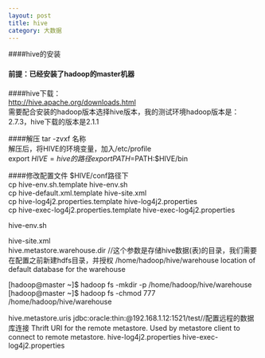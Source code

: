 ```yaml
---
layout: post
title: hive
category: 大数据
---
```


####hive的安装
#### 前提：已经安装了hadoop的master机器 
   
####hive下载：  
http://hive.apache.org/downloads.html  
需要配合安装的hadoop版本选择hive版本，我的测试环境hadoop版本是：2.7.3，hive下载的版本是2.1.1


####解压
tar -zvxf 名称  
解压后，将HIVE的环境变量，加入/etc/profile  
export $HIVE=hive的路径  
export PATH=$PATH:$HIVE/bin

####修改配置文件
$HIVE/conf路径下  
cp hive-env.sh.template hive-env.sh  
cp hive-default.xml.template hive-site.xml  
cp hive-log4j2.properties.template hive-log4j2.properties  
cp hive-exec-log4j2.properties.template hive-exec-log4j2.properties  


hive-env.sh  

hive-site.xml  
 <property>
  <name>hive.metastore.warehouse.dir</name> //这个参数是存储hive数据(表)的目录，我们需要在配置之前新建hdfs目录，并授权
  <value>/home/hadoop/hive/warehouse</value>
  <description>location of default database for the warehouse</description>
  </property>

[hadoop@master ~]$ hadoop fs -mkdir -p /home/hadoop/hive/warehouse
[hadoop@master ~]$ hadoop fs -chmod 777 /home/hadoop/hive/warehouse

 <property>
  <name>hive.metastore.uris</name>
  <value>jdbc:oracle:thin:@192.168.1.12:1521/test</value>//配置远程的数据库连接
   <description>Thrift URI for the remote metastore. Used by metastore client to connect to remote metastore.</description>
  </property>
hive-log4j2.properties   
hive-exec-log4j2.properties 

